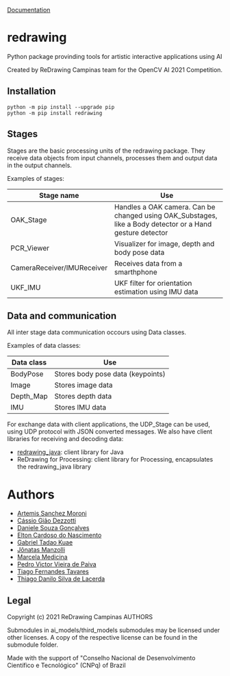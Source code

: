 [Documentation](https://redrawing.github.io/docs/)

# redrawing

Python package provinding tools for artistic interactive applications using AI

Created by ReDrawing Campinas team for the OpenCV AI 2021 Competition.


## Installation

```
python -m pip install --upgrade pip
python -m pip install redrawing
```

## Stages

Stages are the basic processing units of the redrawing package. They receive data objects from input channels, processes them and output data in the output channels.

Examples of stages:

Stage name | Use
--- | ---
OAK_Stage | Handles a OAK camera. Can be changed using OAK_Substages, like a Body detector or a Hand gesture detector
PCR_Viewer | Visualizer for image, depth and body pose data
CameraReceiver/IMUReceiver | Receives data from a smarthphone
UKF_IMU | UKF filter for orientation estimation using IMU data

## Data and communication

All inter stage data communication occours using Data classes.

Examples of data classes:

Data class | Use
--- | ---
BodyPose | Stores body pose data (keypoints)
Image | Stores image data
Depth_Map | Stores depth data
IMU | Stores IMU data

For exchange data with client applications, the UDP_Stage can be used, using UDP protocol with JSON converted messages. We also have client libraries for receiving and decoding data:

- [redrawing_java](https://github.com/ReDrawing/redrawing_java): client library for Java
- ReDrawing for Processing: client library for Processing, encapsulates the redrawing_java library

# Authors
- [Artemis Sanchez Moroni](https://github.com/ArtemisMoroni)
- [Cássio Gião Dezzotti](https://github.com/cassiodezotti)
- [Daniele Souza Gonçalves](https://github.com/danielegsouza)
- [Elton Cardoso do Nascimento](https://github.com/EltonCN)
- [Gabriel Tadao Kuae](https://github.com/kuta-ga)
- [Jônatas Manzolli]()
- [Marcela Medicina](https://github.com/mmedicina)
- [Pedro Victor Vieira de Paiva](https://github.com/enemy537)
- [Tiago Fernandes Tavares](https://github.com/tiagoft)
- [Thiago Danilo Silva de Lacerda](https://github.com/ThiagoDSL)

## Legal
Copyright (c) 2021 ReDrawing Campinas AUTHORS

Submodules in ai_models/third_models submodules may be licensed under other licenses. A copy of the respective license can be found in the submodule folder.

Made with the support of "Conselho Nacional de Desenvolvimento Científico e Tecnológico" (CNPq) of Brazil
